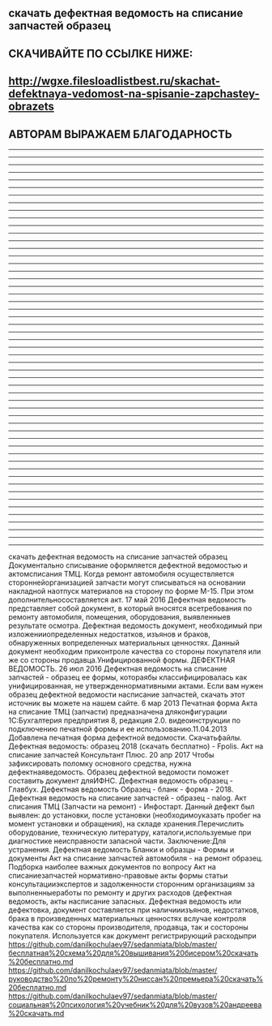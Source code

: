 скачать дефектная ведомость на списание запчастей образец
--------------------------------------------------
СКАЧИВАЙТЕ ПО ССЫЛКЕ НИЖЕ:
--------------------------------------------------
http://wgxe.filesloadlistbest.ru/skachat-defektnaya-vedomost-na-spisanie-zapchastey-obrazets
--------------------------------------------------
АВТОРАМ ВЫРАЖАЕМ БЛАГОДАРНОСТЬ
--------------------------------------------------
--------------------------------------------------
--------------------------------------------------
--------------------------------------------------
--------------------------------------------------
--------------------------------------------------
--------------------------------------------------
--------------------------------------------------
--------------------------------------------------
--------------------------------------------------
--------------------------------------------------
--------------------------------------------------
--------------------------------------------------
--------------------------------------------------
--------------------------------------------------
--------------------------------------------------
--------------------------------------------------
--------------------------------------------------
--------------------------------------------------
--------------------------------------------------
--------------------------------------------------
--------------------------------------------------
--------------------------------------------------
--------------------------------------------------
--------------------------------------------------
--------------------------------------------------
--------------------------------------------------
--------------------------------------------------
--------------------------------------------------
--------------------------------------------------
--------------------------------------------------
--------------------------------------------------
--------------------------------------------------
--------------------------------------------------
--------------------------------------------------
--------------------------------------------------
--------------------------------------------------
--------------------------------------------------
--------------------------------------------------
--------------------------------------------------
--------------------------------------------------
--------------------------------------------------
--------------------------------------------------
--------------------------------------------------
--------------------------------------------------
--------------------------------------------------
--------------------------------------------------
--------------------------------------------------
--------------------------------------------------
--------------------------------------------------
--------------------------------------------------
--------------------------------------------------
--------------------------------------------------
--------------------------------------------------
скачать дефектная ведомость на списание запчастей образец Документально списывание оформляется дефектной ведомостью и актомсписания ТМЦ. Когда ремонт автомобиля осуществляется стороннейорганизацией запчасти могут списываться на основании накладной наотпуск материалов на сторону по форме М-15. При этом дополнительносоставляется акт. 17 май 2016  Дефектная ведомость представляет собой документ, в который вносятся всетребования по ремонту автомобиля, помещения, оборудования, выявленныев результате осмотра. Дефектная ведомость  документ, необходимый при изложенииопределенных недостатков, изъянов и браков, обнаруженных вопределенных материальных ценностях. Данный документ необходим приконтроле качества со стороны покупателя или же со стороны продавца.Унифицированной формы. ДЕФЕКТНАЯ ВЕДОМОСТЬ. 26 июл 2016  Дефектная ведомость на списание запчастей - образец ее формы, котораябы классифицировалась как унифицированная, не утвержденнормативными актами.  Если вам нужен образец дефектной ведомости насписание запчастей, скачать этот источник вы можете на нашем сайте. 6 мар 2013  Печатная форма Акта на списание ТМЦ (запчасти) предназначена дляконфигурации 1С:Бухгалтерия предприятия 8, редакция 2.0. видеоинструкции по подключению печатной формы и ее использованию.11.04.2013 Добавлена печатная форма дефектной ведомости. Скачатьфайлы. Дефектная ведомость: образец 2018 (скачать бесплатно) - Fpolis. Акт на списание запчастей  Консультант Плюс. 20 апр 2017  Чтобы зафиксировать поломку основного средства, нужна дефектнаяведомость. Образец дефектной ведомости поможет составить документ дляИФНС. Дефектная ведомость образец - Главбух. Дефектная ведомость  Образец - бланк - форма - 2018. Дефектная ведомость на списание запчастей - образец - nalog. Акт списания ТМЦ (Запчасти на ремонт) - Инфостарт. Данный дефект был выявлен: до установки, после установки (необходимоуказать пробег на момент установки и обращения), на складе хранения.Перечислить оборудование, техническую литературу, каталоги,используемые при диагностике неисправности запасной части. Заключение:Для устранения. Дефектная ведомость  Бланки и образцы - Формы и документы
Акт на списание запчастей автомобиля - на ремонт образец. Подборка наиболее важных документов по вопросу Акт на списаниезапчастей нормативно-правовые акты формы статьи консультацииэкспертов и  задолженности сторонним организациям за выполненныеработы по ремонту и других расходов (дефектная ведомость, акты насписание запасных. Дефектная ведомость или дефектовка, документ составляется при наличииизъянов, недостатков, брака в произведенных материальных ценностях вслучае контроля качества как со стороны производителя, продавца, так и состороны покупателя. Используется как документ регистрирующий расходыпри
https://github.com/danilkochulaev97/sedanmiata/blob/master/бесплатная%20схема%20для%20вышивания%20бисером%20скачать%20бесплатно.md
https://github.com/danilkochulaev97/sedanmiata/blob/master/руководство%20по%20ремонту%20ниссан%20премьера%20скачать%20бесплатно.md
https://github.com/danilkochulaev97/sedanmiata/blob/master/социальная%20психология%20учебник%20для%20вузов%20андреева%20скачать.md